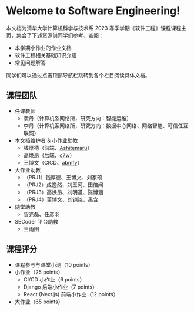 # Welcome to Software Engineering!

本文档为清华大学计算机科学与技术系 2023 春季学期《软件工程》课程课程主页，集合了下述资源供同学们参考、查阅：

- 本学期小作业的作业文档
- 软件工程相关基础知识介绍
- 常见问题解答

同学们可以通过点击顶部导航栏跳转到各个栏目阅读具体文档。

## 课程团队

- 任课教师
    - 裴丹（计算机系网络所，研究方向：智能运维）
    - 李丹（计算机系网络所，研究方向：数据中心网络、网络智能、可信任互联网）
- 本文档维护者 & 小作业助教
    - 钱厚德（前端、[Ashitemaru](https://ashitemaru.github.io)）
    - 高焕昂（后端、[c7w](https://c7w.tech)）
    - 王博文（CICD、[abmfy](https://abmfy.github.io)）
- 大作业助教
    - （PRJ1）钱厚德、王博文、刘家硕
    - （PRJ2）成逸然、刘玉河、田倍闻
    - （PRJ3）高焕昂、刘明道、陈博涵
    - （PRJ4）董博文、刘铠铭、禹含
- 随堂助教
    - 贺光磊、任彦羽
- SECoder 平台助教
    - 王雨田

## 课程评分

- 课程参与与课堂小测（10 points）
- 小作业（25 points）
    - CI/CD 小作业（6 points）
    - Django 后端小作业（7 points）
    - React (Next.js) 前端小作业（12 points）
- 大作业（65 points）
